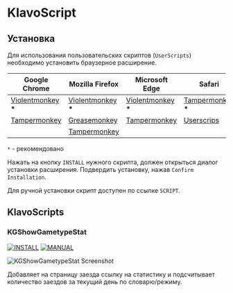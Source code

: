 # KlavoScript #

## Установка ##

Для использования пользовательских скриптов (`UserScripts`) необходимо установить браузерное расширение.

| **Google Chrome** | **Mozilla Firefox** | **Microsoft Edge** | **Safari** | **Opera** |
|-|-|-|-|-|
| [Violentmonkey][violentmoneky-chrome] **\*** | [Violentmonkey][violentmoneky-firefox] **\*** | [Violentmonkey][violentmoneky-edge] **\*** | [Tampermonkey][tampermonkey-safari] **\*** | [Tampermonkey][tampermonkey-opera] |
| [Tampermonkey][tampermonkey-chrome] | [Greasemonkey][greasemonkey-firefox] | [Tampermonkey][tampermonkey-edge] | [Userscrips][userscripts-safari] |  |
|  | [Tampermonkey][tampermonkey-firefox] |  |  |  |

`*` -  рекомендовано

[violentmoneky-chrome]: https://chrome.google.com/webstore/detail/violentmonkey/jinjaccalgkegednnccohejagnlnfdag
[tampermonkey-chrome]: https://chrome.google.com/webstore/detail/tampermonkey/dhdgffkkebhmkfjojejmpbldmpobfkfo?hl=ru
[violentmoneky-firefox]: https://addons.mozilla.org/en-US/firefox/addon/violentmonkey/
[greasemonkey-firefox]: https://addons.mozilla.org/ru/firefox/addon/greasemonkey/
[tampermonkey-firefox]: https://addons.mozilla.org/ru/firefox/addon/tampermonkey/
[violentmoneky-edge]: https://microsoftedge.microsoft.com/addons/detail/violentmonkey/eeagobfjdenkkddmbclomhiblgggliao
[tampermonkey-edge]: https://microsoftedge.microsoft.com/addons/detail/tampermonkey/iikmkjmpaadaobahmlepeloendndfphd
[tampermonkey-safari]: https://apps.apple.com/us/app/tampermonkey/id1482490089
[tampermonkey-opera]: https://addons.opera.com/ru/extensions/details/tampermonkey-beta/
[userscripts-safari]: https://apps.apple.com/us/app/userscripts/id1463298887

Нажать на кнопку `INSTALL` нужного скрипта, должен открыться диалог установки расширения. Подвердить установку, нажав `Confirm Installation`.

Для ручной установки скрипт доступен по ссылке `SCRIPT`.

## KlavoScripts ##

### KGShowGametypeStat ###

[![INSTALL](https://img.shields.io/badge/INSTALL-0.3-blue)][KGShowGametypeStat-install]
[![MANUAL](https://img.shields.io/badge/-SCRIPT-blue)][KGShowGametypeStat-code]

![KGShowGametypeStat Screenshot](https://i.imgur.com/9pcLDce.png)

Добавляет на страницу заезда ссылку на статистику и подсчитывает количество заездов за текущий день по словарю/режиму.

[KGShowGametypeStat-install]: https://raw.githubusercontent.com/karmicdude/KlavoScripts/main/scripts/KGShowGametypeStat.user.js
[KGShowGametypeStat-code]: https://github.com/karmicdude/KlavoScripts/blob/main/scripts/KGShowGametypeStat.user.js
